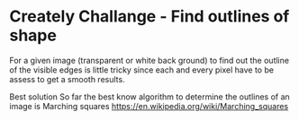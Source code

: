 # Creately Challange - Find outlines of shape
For a given image (transparent or white back ground) to find out the outline of the visible edges is little tricky since each and every pixel have to be assess to get a smooth results.

Best solution
So far the best know algorithm to determine the outlines of an image is Marching squares
https://en.wikipedia.org/wiki/Marching_squares
 






